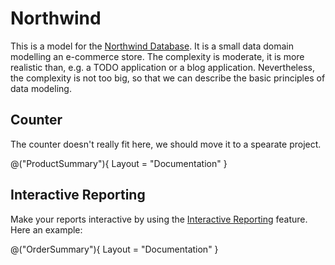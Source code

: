 <!-- { "keywords": [ "Northwind", "Overview", "Landing page"]} -->

# Northwind

This is a model for the [Northwind Database](https://github.com/microsoft/sql-server-samples/blob/master/samples/databases/northwind-pubs/readme.md). 
It is a small data domain modelling an e-commerce store. The complexity is moderate, it is more realistic than,
e.g. a TODO application or a blog application. Nevertheless, the complexity is not too big, so that we can 
describe the basic principles of data modeling. 

## Counter

The counter doesn't really fit here, we should move it to a spearate project. 

@("ProductSummary"){ Layout = "Documentation" }

## Interactive Reporting

Make your reports interactive by using the [Interactive Reporting](InteractiveReporting.md) feature. Here an example:

@("OrderSummary"){ Layout = "Documentation" }



